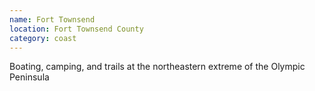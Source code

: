 ```yaml
---
name: Fort Townsend
location: Fort Townsend County
category: coast
---
```


Boating, camping, and trails at the northeastern extreme of the Olympic Peninsula
